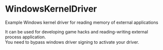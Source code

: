 # WindowsKernelDriver
Example Windows kernel driver for reading memory of external applications
  
 It can be used for developing game hacks and reading-writing external process application.  
 You need to bypass windows driver signing to activate your driver.
